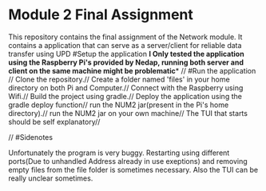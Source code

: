 # Module 2 Final Assignment
This repository contains the final assignment of the Network module.
It contains a application that can serve as a server/client for reliable data transfer using UPD
#Setup the application
**I Only tested the application using the Raspberry Pi's provided by Nedap, running both server and client on the same machine might be problematic***
//
#Run the application
//
Clone the repository.//
Create a folder named 'files' in your home directory on both Pi and Computer.//
Connect with the Raspberry using Wifi.//
Build the project using gradle.//
Deploy the application using the gradle deploy function//
run the NUM2 jar(present in the Pi's home directory).//
run the NUM2 jar on your own machine//
The TUI that starts should be self explanatory//

//
#Sidenotes

Unfortunately the program is very buggy. Restarting using different ports(Due to unhandled Address already in use exeptions) and removing empty files from the file folder is sometimes necessary. Also the TUI can be really unclear sometimes. 
